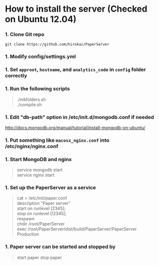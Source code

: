How to install the server (Checked on Ubuntu 12.04)
===================================================

### 1. Clone Git repo
`git clone https://github.com/hirokai/PaperServer`

### 1. Modify config/settings.yml

### 1. Set `approot`, `hostname`, and `analytics_code` in `config` folder correctly

### 1. Run the following scripts
> ./mkfolders.sh<br>
> ./compile.sh


### 1. Edit "db-path" option in /etc/init.d/mongodb.conf if needed
http://docs.mongodb.org/manual/tutorial/install-mongodb-on-ubuntu/

### 1. Put something like `macosx_nginx.conf` into /etc/nginx/nginx.conf


### 1. Start MongoDB and nginx
> service mongodb start<br>
> service nginx start

### 1. Set up the PaperServer as a service

> cat > /etc/init/paper.conf<br>
> description "Paper server"<br>
> start on runlevel [2345];<br>
> stop on runlevel [!2345];<br>
> respawn<br>
> chdir /root/PaperServer<br>
> exec /root/PaperServer/dist/build/PaperServer/PaperServer Production

### 1. Paper server can be started and stopped by
> start paper
> stop paper

